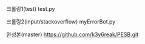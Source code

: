 크롤링1(test)
test.py

크롤링2(input/stackoverflow)
myErrorBot.py

완성본(master)
https://github.com/k3y6reak/PESB.git
